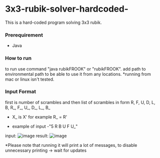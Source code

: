 # 3x3-rubik-solver-hardcoded-

This is a hard-coded program solving 3x3 rubik.

### Prerequirement
- Java

### How to run
to run use command "java rubikFROOK" or "rubikFROOK".
add path to environmental path to be able to use it from any locations.
*running from mac or linux isn't tested.

### Input Format
first is number of scrambles
and then list of scrambles in form R, F, U, D, L, B, R_, F_, U_, D_, L_, B_
* X_ is X' for example R_ = R'
- example of input
  -"5 R B U F U_"

input:
![image](https://github.com/NewBieCoderXD/3x3-rubik-solver-hardcoded-/assets/93028567/277fcce8-0c04-42de-adf3-1898f544e103)
result:
![image](https://github.com/NewBieCoderXD/3x3-rubik-solver-hardcoded-/assets/93028567/5f618e2f-4359-40ac-bf55-5fb5dfcd6f49)

*Please note that running it will print a lot of messages, to disable unnecessary printing -> wait for updates

